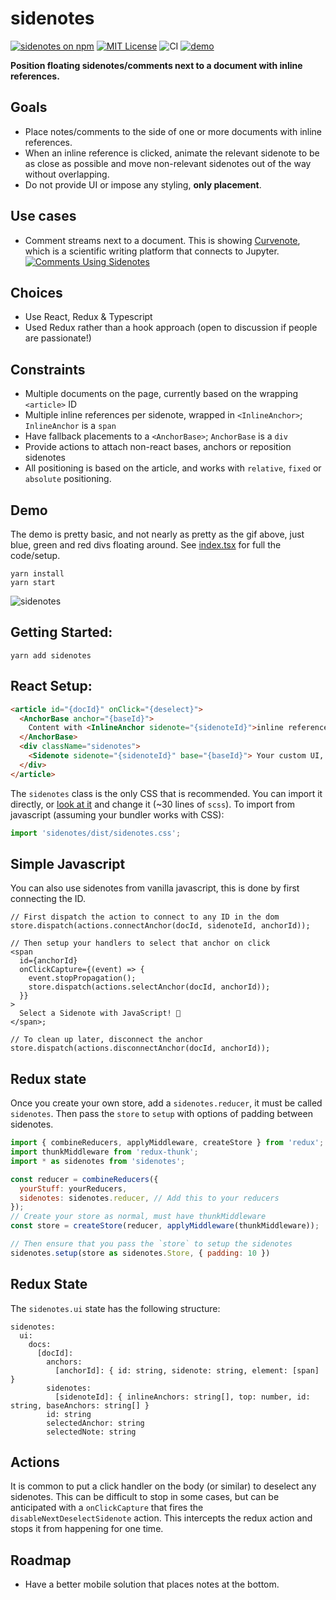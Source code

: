# sidenotes

[![sidenotes on npm](https://img.shields.io/npm/v/sidenotes.svg)](https://www.npmjs.com/package/sidenotes)
[![MIT License](https://img.shields.io/badge/license-MIT-blue.svg)](https://github.com/curvenote/sidenotes/main/LICENSE)
![CI](https://github.com/curvenote/sidenotes/workflows/CI/badge.svg)
[![demo](https://img.shields.io/badge/live-demo-blue)](https://curvenote.github.io/sidenotes/)

**Position floating sidenotes/comments next to a document with inline references.**

## Goals

- Place notes/comments to the side of one or more documents with inline references.
- When an inline reference is clicked, animate the relevant sidenote to be as close as possible and move non-relevant sidenotes out of the way without overlapping.
- Do not provide UI or impose any styling, **only placement**.

## Use cases

- Comment streams next to a document. This is showing [Curvenote](https://curvenote.com), which is a scientific writing platform that connects to Jupyter.
  [![Comments Using Sidenotes](https://github.com/curvenote/sidenotes/raw/main/images/comments.gif)](https://curvenote.com)

## Choices

- Use React, Redux & Typescript
- Used Redux rather than a hook approach (open to discussion if people are passionate!)

## Constraints

- Multiple documents on the page, currently based on the wrapping `<article>` ID
- Multiple inline references per sidenote, wrapped in `<InlineAnchor>`; `InlineAnchor` is a `span`
- Have fallback placements to a `<AnchorBase>`; `AnchorBase` is a `div`
- Provide actions to attach non-react bases, anchors or reposition sidenotes
- All positioning is based on the article, and works with `relative`, `fixed` or `absolute` positioning.

## Demo

The demo is pretty basic, and not nearly as pretty as the gif above, just blue, green and red divs floating around.
See [index.tsx](/demo/index.tsx) for full the code/setup.

```
yarn install
yarn start
```

![sidenotes](https://github.com/curvenote/sidenotes/raw/main/images/sidenotes.gif)

## Getting Started:

```
yarn add sidenotes
```

## React Setup:

```html
<article id="{docId}" onClick="{deselect}">
  <AnchorBase anchor="{baseId}">
    Content with <InlineAnchor sidenote="{sidenoteId}">inline reference</InlineAnchor>
  </AnchorBase>
  <div className="sidenotes">
    <Sidenote sidenote="{sidenoteId}" base="{baseId}"> Your custom UI, e.g. a comment </Sidenote>
  </div>
</article>
```

The `sidenotes` class is the only CSS that is recommended. You can import it directly, or [look at it](/styles/index.scss) and change it (~30 lines of `scss`). To import from javascript (assuming your bundler works with CSS):

```javascript
import 'sidenotes/dist/sidenotes.css';
```

## Simple Javascript

You can also use sidenotes from vanilla javascript, this is done by first connecting the ID.

```tsx
// First dispatch the action to connect to any ID in the dom
store.dispatch(actions.connectAnchor(docId, sidenoteId, anchorId));

// Then setup your handlers to select that anchor on click
<span
  id={anchorId}
  onClickCapture={(event) => {
    event.stopPropagation();
    store.dispatch(actions.selectAnchor(docId, anchorId));
  }}
>
  Select a Sidenote with JavaScript! 🚀
</span>;

// To clean up later, disconnect the anchor
store.dispatch(actions.disconnectAnchor(docId, anchorId));
```

## Redux state

Once you create your own store, add a `sidenotes.reducer`, it must be called `sidenotes`. Then pass the `store` to `setup` with options of padding between sidenotes.

```javascript
import { combineReducers, applyMiddleware, createStore } from 'redux';
import thunkMiddleware from 'redux-thunk';
import * as sidenotes from 'sidenotes';

const reducer = combineReducers({
  yourStuff: yourReducers,
  sidenotes: sidenotes.reducer, // Add this to your reducers
});
// Create your store as normal, must have thunkMiddleware
const store = createStore(reducer, applyMiddleware(thunkMiddleware));

// Then ensure that you pass the `store` to setup the sidenotes
sidenotes.setup(store as sidenotes.Store, { padding: 10 })
```

## Redux State

The `sidenotes.ui` state has the following structure:

```
sidenotes:
  ui:
    docs:
      [docId]:
        anchors:
          [anchorId]: { id: string, sidenote: string, element: [span] }
        sidenotes:
          [sidenoteId]: { inlineAnchors: string[], top: number, id: string, baseAnchors: string[] }
        id: string
        selectedAnchor: string
        selectedNote: string
```

## Actions

It is common to put a click handler on the body (or similar) to deselect any sidenotes. This can be difficult to stop in some cases, but can be anticipated with a `onClickCapture` that fires the
`disableNextDeselectSidenote` action. This intercepts the redux action and stops it from happening for one time.

## Roadmap

- Have a better mobile solution that places notes at the bottom.
